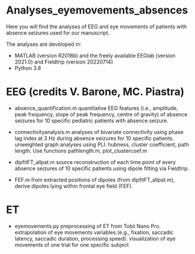 # Analyses_eyemovements_absences
Here you will find the analyses of EEG and eye movements of patients with absence seizures used for our manuscript. 



The analyses are developed in:
- MATLAB (version R2018b) and the freely available EEGlab (version 2021.0) and Fieldtrip (version 20220714)
- Python 3.8

# EEG (credits V. Barone, MC. Piastra)
- absence_quantification.m
quantitative EEG features (i.e., amplitude, peak frequency, slope of peak frequency, centre of gravity) of absence seizures for 10 specific pediatric patients with absence seizure. 

- connectivityanalysis.m
analyses of bivariate connectivity using phase lag index at 3 Hz during absence seizures for 10 specific patients. 
unweighted graph analyses using PLI: hubness, cluster coefficient, path length. Use functions pathlength.m, plot_clustercoef.m

- dipfitFT_allpat.m 
source reconstruction of each time point of every absence seizures of 10 specific patients using dipole fitting via Fieldtrip.

- FEF.m 
from extracted positions of dipoles (from dipfitFT_allpat.m), derive dipoles lying within frontal eye field (FEF). 

# ET

- eyemovements.py
preprocessing of ET from Tobii Nano Pro. 
extrapolation of eye movements variables (e.g., fixation, saccadic latency, saccadic duration, processing speed).
visualization of eye movements of one trial for one specific subject
